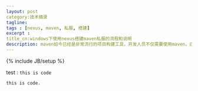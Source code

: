 ```yaml
---
layout: post
category:技术摘录
tagline: 
tags : [nexus, maven, 私服, 搭建]
excerpt : 
title_cn:windows下使用nexus搭建maven私服的流程和说明
description: maven如今已经是非常流行的项目构建工具，开发人员不仅需要使用maven，还需要认识、使用甚至自己搭建maven私服，以便管理jar包、开发、发布jar包等等，甚至实现自动化部署、持续集成都需要用到maven和私服。
---
```

{% include JB/setup %}

test : `this is code`

```
this is code.
```